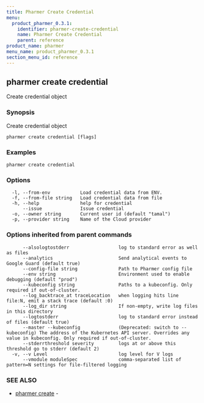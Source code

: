 ```yaml
---
title: Pharmer Create Credential
menu:
  product_pharmer_0.3.1:
    identifier: pharmer-create-credential
    name: Pharmer Create Credential
    parent: reference
product_name: pharmer
menu_name: product_pharmer_0.3.1
section_menu_id: reference
---
```

## pharmer create credential

Create  credential object

### Synopsis

Create  credential object

```
pharmer create credential [flags]
```

### Examples

```
pharmer create credential
```

### Options

```
  -l, --from-env           Load credential data from ENV.
  -f, --from-file string   Load credential data from file
  -h, --help               help for credential
      --issue              Issue credential
  -o, --owner string       Current user id (default "tamal")
  -p, --provider string    Name of the Cloud provider
```

### Options inherited from parent commands

```
      --alsologtostderr                  log to standard error as well as files
      --analytics                        Send analytical events to Google Guard (default true)
      --config-file string               Path to Pharmer config file
      --env string                       Environment used to enable debugging (default "prod")
      --kubeconfig string                Paths to a kubeconfig. Only required if out-of-cluster.
      --log_backtrace_at traceLocation   when logging hits line file:N, emit a stack trace (default :0)
      --log_dir string                   If non-empty, write log files in this directory
      --logtostderr                      log to standard error instead of files (default true)
      --master --kubeconfig              (Deprecated: switch to --kubeconfig) The address of the Kubernetes API server. Overrides any value in kubeconfig. Only required if out-of-cluster.
      --stderrthreshold severity         logs at or above this threshold go to stderr (default 2)
  -v, --v Level                          log level for V logs
      --vmodule moduleSpec               comma-separated list of pattern=N settings for file-filtered logging
```

### SEE ALSO

* [pharmer create](/products/pharmer/0.3.1/reference/pharmer_create)	 - 

